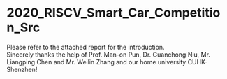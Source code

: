 # 2020_RISCV_Smart_Car_Competition_Src

Please refer to the attached report for the introduction.    
Sincerely thanks the help of Prof. Man-on Pun, Dr. Guanchong Niu, Mr. Liangping Chen and Mr. Weilin Zhang and our home university CUHK-Shenzhen!
